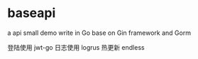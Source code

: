 # baseapi
a api small demo write in Go base on Gin framework and Gorm

登陆使用
jwt-go
日志使用
logrus
热更新
endless


